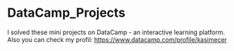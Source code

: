 # DataCamp_Projects
I solved these mini projects on DataCamp - an interactive learning platform.
Also you can check my profil: https://www.datacamp.com/profile/kasimecer
